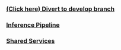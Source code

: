 ### [(Click here) Divert to develop branch](https://github.com/gskpsrikar/text_classifier_on_aws/tree/develop)

### [Inference Pipeline](inference_pipeline/README.md)

### [Shared Services](terraform/README.md)